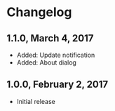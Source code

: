 # Changelog

## 1.1.0, March 4, 2017

* Added: Update notification
* Added: About dialog

## 1.0.0, February 2, 2017

* Initial release